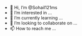 - 👋 Hi, I’m @Sohail121ms
- 👀 I’m interested in ...
- 🌱 I’m currently learning ...
- 💞️ I’m looking to collaborate on ...
- 📫 How to reach me ...

<!---
Sohail121ms/Sohail121ms is a ✨ special ✨ repository because its `README.md` (this file) appears on your GitHub profile.
You can click the Preview link to take a look at your changes.
--->
